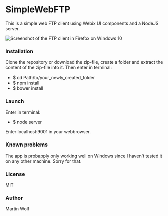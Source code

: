 SimpleWebFTP
================

This is a simple web FTP client using Webix UI components and a NodeJS server.

<img src="http://www.martinwolf.info/images/ftpclient.png" alt="Screenshot of the FTP client in Firefox on WIndows 10" />

### Installation

Clone the repository or download the zip-file, create a folder and extract the content of the zip-file into it.
Then enter in terminal:
- $ cd Path/to/your_newly_created_folder
- $ npm install
- $ bower install

### Launch

Enter in terminal:
- $ node server

Enter localhost:9001 in your webbrowser.

### Known problems

The app is probapply only working well on Windows since I haven't tested it on any other machine. Sorry for that.

### License

MIT

### Author

Martin Wolf
